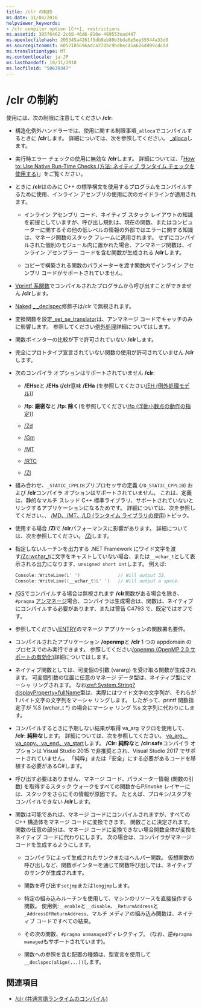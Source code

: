 ```yaml
---
title: /clr の制約
ms.date: 11/04/2016
helpviewer_keywords:
- /clr compiler option [C++], restrictions
ms.assetid: 385f6462-2c68-46d6-810e-469553ead447
ms.openlocfilehash: 205345a4261f5db8eb80b3bda6e5ea55544a33d0
ms.sourcegitcommit: 6052185696adca270bc9bdbec45a626dd89cdcdd
ms.translationtype: MT
ms.contentlocale: ja-JP
ms.lasthandoff: 10/31/2018
ms.locfileid: "50639347"
---
```

# <a name="clr-restrictions"></a>/clr の制約

使用には、次の制限に注意してください **/clr**:

- 構造化例外ハンドラーでは、使用に関する制限事項`_alloca`でコンパイルするときに **/clr**します。 詳細については、次を参照してください。 [_alloca](../../c-runtime-library/reference/alloca.md)します。

- 実行時エラー チェックの使用に無効な **/clr**します。 詳細については、「[How to: Use Native Run-Time Checks (方法: ネイティブ ランタイム チェックを使用する)](/visualstudio/debugger/how-to-use-native-run-time-checks)」をご覧ください。

- ときに **/clr**はのみに C++ の標準構文を使用するプログラムをコンパイルするために使用、インライン アセンブリの使用に次のガイドラインが適用されます。

  - インライン アセンブリ コード、ネイティブ スタック レイアウトの知識を前提としていますが、呼び出し規則は、現在の関数、またはコンピューターに関するその他の低レベルの情報の外部ではエラーに関する知識は、マネージ関数のスタック フレームに適用されます。 せずにコンパイルされた個別のモジュール内に置かれた場合、アンマネージ関数は、インライン アセンブラー コードを含む関数が生成される **/clr**します。

  - コピーで構築される関数のパラメーターを渡す関数内でインライン アセンブリ コードがサポートされていません。

- [Vprintf 系関数](../../c-runtime-library/vprintf-functions.md)でコンパイルされたプログラムから呼び出すことができません **/clr**します。

- [Naked](../../cpp/naked-cpp.md) [_ _declspec](../../cpp/declspec.md)修飾子は/clr で無視されます。

- 変換関数を設定[_set_se_translator](../../c-runtime-library/reference/set-se-translator.md)は、アンマネージ コードでキャッチのみに影響します。 参照してください[例外処理](../../windows/exception-handling-cpp-component-extensions.md)詳細についてはします。

- 関数ポインターの比較が下で許可されていない **/clr**します。

- 完全にプロトタイプ宣言されていない関数の使用が許可されていません **/clr**します。

- 次のコンパイラ オプションはサポートされていません **/clr**:

  - **/EHsc**と **/EHs** (**/clr**意味 **/EHa** (を参照してください[/EH (例外処理モデル)](../../build/reference/eh-exception-handling-model.md))

  - **/fp: 厳密な**と **/fp: 除く**(を参照してください[/fp (浮動小数点の動作の指定)](../../build/reference/fp-specify-floating-point-behavior.md))

  - [/Zd](../../build/reference/z7-zi-zi-debug-information-format.md)

  - [/Gm](../../build/reference/gm-enable-minimal-rebuild.md)

  - [/MT](../../build/reference/md-mt-ld-use-run-time-library.md)

  - [/RTC](../../build/reference/rtc-run-time-error-checks.md)

  - [/ZI](../../build/reference/z7-zi-zi-debug-information-format.md)

- 組み合わせ、`_STATIC_CPPLIB`プリプロセッサの定義 (`/D_STATIC_CPPLIB`) および **/clr**コンパイラ オプションはサポートされていません。 これは、定義は、静的なマルチ スレッド C++ 標準ライブラリ、サポートされていないとリンクするアプリケーションになるためです。 詳細については、次を参照してください。、 [/MD、/MT、/LD (ランタイム ライブラリの使用)](../../build/reference/md-mt-ld-use-run-time-library.md)トピック。

- 使用する場合 **/Zi**で **/clr**パフォーマンスに影響があります。 詳細については、次を参照してください。 [/Zi](../../build/reference/z7-zi-zi-debug-information-format.md)します。

- 指定しないルーチンを出力する .NET Framework にワイド文字を渡す[/Zc:wchar_t](../../build/reference/zc-wchar-t-wchar-t-is-native-type.md)に文字をキャストしていない場合、または`__wchar_t`として表示される出力になります、`unsigned short int`します。 例えば:

    ```cpp
    Console::WriteLine(L' ')              // Will output 32.
    Console::WriteLine((__wchar_t)L' ')   // Will output a space.
    ```

- [/GS](../../build/reference/gs-buffer-security-check.md)でコンパイルする場合は無視されます **/clr**関数がある場合を除き、 `#pragma` [アンマネージ](../../preprocessor/managed-unmanaged.md)場合、コンパイラは生成場合は、関数は、ネイティブにコンパイルする必要があります、または警告 C4793 で、既定ではオフです。

- 参照してください[/ENTRY](../../build/reference/entry-entry-point-symbol.md)のマネージ アプリケーションの関数署名要件。

- コンパイルされたアプリケーション **/openmp**と **/clr** 1 つの appdomain のプロセスでのみ実行できます。  参照してください[/openmp (OpenMP 2.0 サポートの有効化)](../../build/reference/openmp-enable-openmp-2-0-support.md)詳細についてはします。

- ネイティブ関数としては、可変個の引数 (vararg) を受け取る関数が生成されます。 可変個引数の位置に任意のマネージ データ型は、ネイティブ型にマーシャ リングされます。 なお<xref:System.String?displayProperty=fullName>型は、実際にはワイド文字の文字列が、それらが 1 バイト文字の文字列をマーシャ リングします。 したがって、printf 関数指定子が %S (wchar_t *) の場合にマーシャ リング %s 文字列に代わりにします。

- コンパイルするときに予期しない結果が取得 va_arg マクロを使用して、 **/clr: 純粋な**します。 詳細については、次を参照してください。 [va_arg、va_copy、va_end、va_start](../../c-runtime-library/reference/va-arg-va-copy-va-end-va-start.md)します。 **/Clr: 純粋な**と **/clr:safe**コンパイラ オプションは Visual Studio 2015 で非推奨とされ、Visual Studio 2017 でサポートされていません。 「純粋」または「安全」にする必要があるコードを移植する必要があるC#します。

- 呼び出す必要はありません、マネージ コード、パラメーター情報 (関数の引数) を取得するスタック ウォークをすべての関数からP/invoke レイヤーには、スタックをさらにその情報が原因です。  たとえば、プロキシ/スタブをコンパイルできない **/clr**します。

- 関数は可能であれば、マネージ コードにコンパイルされますが、すべての C++ 構造体をマネージ コードに変換できます。  関数ごとに決定されます。 関数の任意の部分は、マネージ コードに変換できない場合関数全体が変換をネイティブ コードに代わりにします。 次の場合は、コンパイラがマネージ コードを生成するようにします。

  - コンパイラによって生成されたサンクまたはヘルパー関数。 仮想関数の呼び出しなど、関数ポインターを通じて関数呼び出しでは、ネイティブのサンクが生成されます。

  - 関数を呼び出す`setjmp`または`longjmp`します。

  - 特定の組み込みルーチンを使用して、マシンのリソースを直接操作する関数。 使用例:`__enable`と`__disable`、`_ReturnAddress`と`_AddressOfReturnAddress`、マルチ メディアの組み込み関数は、ネイティブ コードですべての結果。

  - その次の関数、`#pragma unmanaged`ディレクティブ。 (なお、逆`#pragma managed`もサポートされています)。

  - 関数への参照を含む配置の種類は、型宣言を使用して`__declspec(align(...))`します。

## <a name="see-also"></a>関連項目

- [/clr (共通言語ランタイムのコンパイル)](../../build/reference/clr-common-language-runtime-compilation.md)
